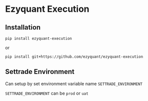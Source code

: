 # Ezyquant Execution

## Installation

```
pip install ezyquant-execution
```

or

```
pip install git+https://github.com/ezyquant/ezyquant-execution
```

## Settrade Environment

Can setup by set environment variable name `SETTRADE_ENVIRONMENT`

`SETTRADE_ENVIRONMENT` can be `prod` or `uat`
